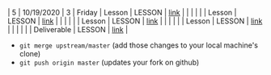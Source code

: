 | 5 | 10/19/2020 | 3 | Friday | Lesson | LESSON | [link]() |
| |  |  |  | Lesson | LESSON | [link]() |
| |  |  |  | Lesson | LESSON | [link]()  |
| |  |  |  | Lesson | LESSON | [link]() |
| |  |  |  | Deliverable | LESSON | [link]() |


  * `git merge upstream/master` \(add those changes to your local machine's clone\)
  * `git push origin master` \(updates your fork on github\)

